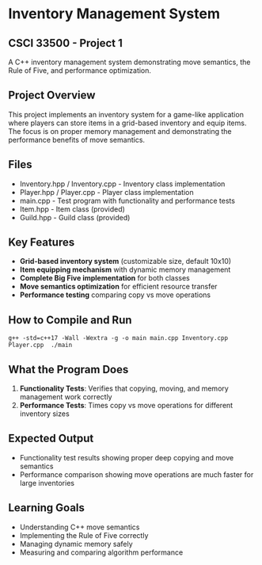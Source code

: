 Inventory Management System
===========================

CSCI 33500 - Project 1
----------------------

A C++ inventory management system demonstrating move semantics, the Rule of Five, and performance optimization.

Project Overview
----------------

This project implements an inventory system for a game-like application where players can store items in a grid-based inventory and equip items. The focus is on proper memory management and demonstrating the performance benefits of move semantics.

Files
-----

*   Inventory.hpp / Inventory.cpp - Inventory class implementation
*   Player.hpp / Player.cpp - Player class implementation
*   main.cpp - Test program with functionality and performance tests
*   Item.hpp - Item class (provided)
*   Guild.hpp - Guild class (provided)
    

Key Features
------------

*   **Grid-based inventory system** (customizable size, default 10x10)
*   **Item equipping mechanism** with dynamic memory management
*   **Complete Big Five implementation** for both classes
*   **Move semantics optimization** for efficient resource transfer
*   **Performance testing** comparing copy vs move operations

How to Compile and Run
----------------------

```g++ -std=c++17 -Wall -Wextra -g -o main main.cpp Inventory.cpp Player.cpp  ./main```

What the Program Does
---------------------

1.  **Functionality Tests**: Verifies that copying, moving, and memory management work correctly
2.  **Performance Tests**: Times copy vs move operations for different inventory sizes
    

Expected Output
---------------

*   Functionality test results showing proper deep copying and move semantics
*   Performance comparison showing move operations are much faster for large inventories
    

Learning Goals
--------------

*   Understanding C++ move semantics
*   Implementing the Rule of Five correctly
*   Managing dynamic memory safely
*   Measuring and comparing algorithm performance